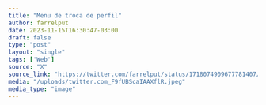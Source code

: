 ```yaml
---
title: "Menu de troca de perfil"
author: farrelput
date: 2023-11-15T16:30:47-03:00
draft: false
type: "post"
layout: "single"
tags: ['Web']
source: "X"
source_link: "https://twitter.com/farrelput/status/1718074909677781407/photo/1"
media: "/uploads/twitter.com_F9fUBScaIAAXflR.jpeg"
media_type: "image"
---
```


